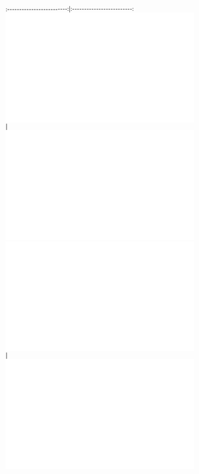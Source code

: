 :-------------------------:|:-------------------------:
![](https://raw.githubusercontent.com/darknet-00/darknet-00/master/generated/overview.svg#gh-dark-mode-only)  |  ![](https://raw.githubusercontent.com/darknet-00/darknet-00/master/generated/languages.svg#gh-dark-mode-only)
![](https://raw.githubusercontent.com/darknet-00/darknet-00/master/generated/overview.svg#gh-light-mode-only) | ![](https://raw.githubusercontent.com/darknet-00/darknet-00/master/generated/languages.svg#gh-light-mode-only)
